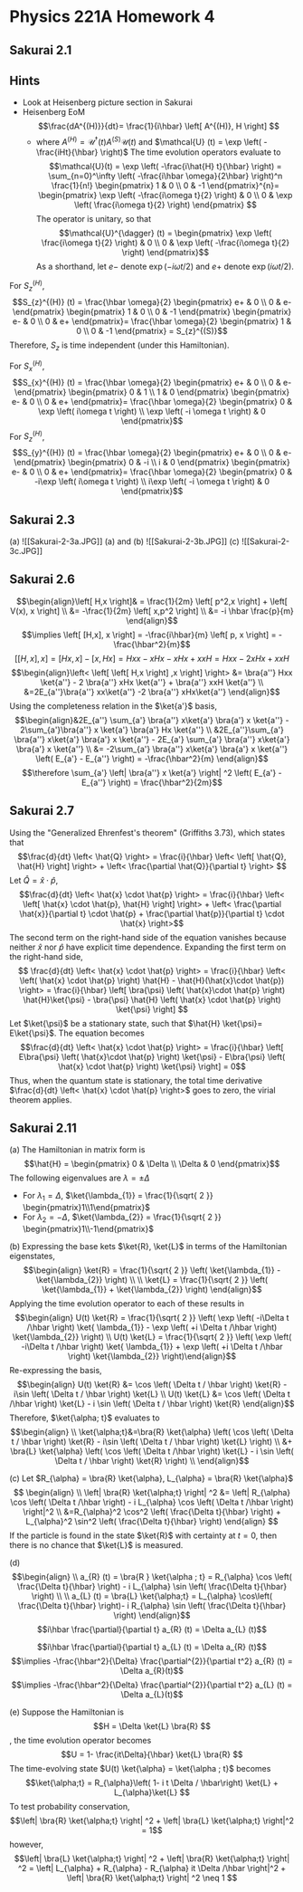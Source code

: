 # Physics 221A Homework 4
## Sakurai 2.1
## Hints
- Look at Heisenberg picture section in Sakurai
- Heisenberg EoM $$\frac{dA^{(H)}}{dt}= \frac{1}{i\hbar} \left[ A^{(H)}, H \right] $$
	- where $A^{(H)} = \mathcal{U}^{\dagger} (t) A^{(S)} \mathcal{U} (t)$ and $\mathcal{U} (t) = \exp \left( -\frac{iHt}{\hbar} \right)$
The time evolution operators evaluate to $$\mathcal{U}(t) = \exp \left( -\frac{i\hat{H} t}{\hbar} \right) = \sum_{n=0}^\infty \left( -\frac{i\hbar \omega}{2\hbar} \right)^n \frac{1}{n!} \begin{pmatrix}
1 & 0 \\
0 & -1
\end{pmatrix}^{n}= \begin{pmatrix}
\exp \left( -\frac{i\omega t}{2} \right) & 0 \\
0 & \exp \left( \frac{i\omega t}{2} \right) 
\end{pmatrix} $$
The operator is unitary, so that $$\mathcal{U}^{\dagger} (t) = \begin{pmatrix}
\exp \left( \frac{i\omega t}{2} \right)  & 0 \\
0 & \exp \left( -\frac{i\omega t}{2} \right)
\end{pmatrix}$$
As a shorthand, let $e-$ denote $\exp(-i \omega t /2)$ and $e+$ denote $\exp \left( i \omega t / 2 \right)$. 

For $S_{z}^{(H)}$, $$S_{z}^{(H)} (t) = \frac{\hbar \omega}{2} \begin{pmatrix}
e+ & 0 \\
0 & e-
\end{pmatrix} \begin{pmatrix}
1 & 0  \\
0 & -1
\end{pmatrix} \begin{pmatrix}
e- & 0 \\
0 & e+
\end{pmatrix}= \frac{\hbar \omega}{2} \begin{pmatrix}
1 & 0 \\
0 & -1
\end{pmatrix} = S_{z}^{(S)}$$
Therefore, $S_{z}$ is time independent (under this Hamiltonian).

For $S_{x}^{(H)}$, $$S_{x}^{(H)} (t) = \frac{\hbar \omega}{2} \begin{pmatrix}
e+ & 0 \\
0 & e-
\end{pmatrix} \begin{pmatrix}
0 & 1  \\
1 & 0
\end{pmatrix} \begin{pmatrix}
e- & 0 \\
0 & e+
\end{pmatrix}= \frac{\hbar \omega}{2} \begin{pmatrix}
0 & \exp \left( i\omega t \right)  \\
\exp \left( -i \omega t \right) & 0
\end{pmatrix}$$
For $S_{z}^{(H)}$, $$S_{y}^{(H)} (t) = \frac{\hbar \omega}{2} \begin{pmatrix}
e+ & 0 \\
0 & e-
\end{pmatrix} \begin{pmatrix}
0 & -i  \\
i & 0
\end{pmatrix} \begin{pmatrix}
e- & 0 \\
0 & e+
\end{pmatrix}= \frac{\hbar \omega}{2} \begin{pmatrix}
0 & -i\exp \left( i\omega t \right)  \\
i\exp \left( -i \omega t \right) & 0
\end{pmatrix}$$
## Sakurai 2.3
(a) ![[Sakurai-2-3a.JPG]]
(a) and (b) ![[Sakurai-2-3b.JPG]]
(c) ![[Sakurai-2-3c.JPG]]
## Sakurai 2.6
$$\begin{align}\left[ H,x \right]& = \frac{1}{2m} \left[ p^2,x \right] + \left[ V(x), x \right] \\
&= -\frac{1}{2m} \left[ x,p^2 \right]  \\
&= -i \hbar \frac{p}{m} \end{align}$$
$$\implies \left[ [H,x], x \right] = -\frac{i\hbar}{m} \left[ p, x \right] = -\frac{\hbar^2}{m}$$
$$\left[ \left[ H,x \right] ,x \right] = \left[ Hx, x \right] - \left[ x, Hx \right] = Hxx - xHx - xHx + xxH = Hxx -2xHx + xxH $$
$$\begin{align}\left< \left[ \left[ H,x \right] ,x \right]  \right> &= \bra{a''} Hxx \ket{a''} - 2 \bra{a''} xHx \ket{a''} + \bra{a''} xxH \ket{a''} \\
&=2E_{a''}\bra{a''} xx\ket{a''} -2 \bra{a''} xHx\ket{a''}
\end{align}$$
Using the completeness relation in the $\ket{a'}$ basis, $$\begin{align}&2E_{a''} \sum_{a'} \bra{a''} x\ket{a'} \bra{a'} x \ket{a''} - 2\sum_{a'}\bra{a''} x \ket{a'} \bra{a'} Hx \ket{a''} \\
&2E_{a''}\sum_{a'} \bra{a''} x\ket{a'} \bra{a'} x \ket{a''} - 2E_{a'} \sum_{a'} \bra{a''} x\ket{a'} \bra{a'} x \ket{a''}  \\
&= -2\sum_{a'} \bra{a''} x\ket{a'} \bra{a'} x \ket{a''} \left( E_{a'} - E_{a''} \right) = -\frac{\hbar^2}{m}  \end{align}$$
$$\therefore \sum_{a'} \left| \bra{a''} x \ket{a'}  \right| ^2 \left( E_{a'} - E_{a''} \right) = \frac{\hbar^2}{2m}$$
## Sakurai 2.7
Using the "Generalized Ehrenfest's theorem" (Griffiths 3.73), which states that $$\frac{d}{dt} \left< \hat{Q} \right> = \frac{i}{\hbar} \left< \left[ \hat{Q}, \hat{H} \right] \right> + \left< \frac{\partial \hat{Q}}{\partial t} \right> $$
Let $\hat{Q} = \hat{x} \cdot \hat{p}$, $$\frac{d}{dt} \left< \hat{x} \cdot \hat{p} \right> = \frac{i}{\hbar} \left< \left[ \hat{x} \cdot \hat{p}, \hat{H} \right] \right> + \left< \frac{\partial \hat{x}}{\partial t} \cdot \hat{p} + \frac{\partial \hat{p}}{\partial t} \cdot \hat{x} \right>$$
The second term on the right-hand side of the equation vanishes because neither $\hat{x}$ nor $\hat{p}$ have explicit time dependence. Expanding the first term on the right-hand side, $$ \frac{d}{dt} \left< \hat{x} \cdot \hat{p} \right> = \frac{i}{\hbar} \left< \left( \hat{x} \cdot \hat{p} \right) \hat{H} - \hat{H}(\hat{x}\cdot \hat{p}) \right> = \frac{i}{\hbar} \left[ \bra{\psi} \left( \hat{x}\cdot \hat{p} \right) \hat{H}\ket{\psi} - \bra{\psi} \hat{H} \left( \hat{x} \cdot \hat{p} \right) \ket{\psi} \right] $$
Let $\ket{\psi}$ be a stationary state, such that $\hat{H} \ket{\psi}= E\ket{\psi}$. The equation becomes $$\frac{d}{dt} \left< \hat{x} \cdot \hat{p} \right> = \frac{i}{\hbar} \left[ E\bra{\psi} \left( \hat{x}\cdot \hat{p} \right) \ket{\psi} - E\bra{\psi} \left( \hat{x} \cdot \hat{p} \right) \ket{\psi} \right] = 0$$
Thus, when the quantum state is stationary, the total time derivative $\frac{d}{dt} \left< \hat{x} \cdot \hat{p} \right>$ goes to zero, the virial theorem applies.
## Sakurai 2.11
(a) The Hamiltonian in matrix form is $$\hat{H} = \begin{pmatrix}
0 & \Delta \\
\Delta & 0
\end{pmatrix}$$ The following eigenvalues are $\lambda = \pm \Delta$
- For $\lambda_{1} = \Delta$, $\ket{\lambda_{1}} = \frac{1}{\sqrt{ 2 }} \begin{pmatrix}1\\1\end{pmatrix}$
- For $\lambda_{2} = -\Delta$, $\ket{\lambda_{2}} = \frac{1}{\sqrt{ 2 }} \begin{pmatrix}1\\-1\end{pmatrix}$

(b) Expressing the base kets $\ket{R}, \ket{L}$ in terms of the Hamiltonian eigenstates,
$$\begin{align}
\ket{R} = \frac{1}{\sqrt{ 2 }} \left( \ket{\lambda_{1}} -\ket{\lambda_{2}}  \right) \\ \\
\ket{L} = \frac{1}{\sqrt{ 2 }} \left( \ket{\lambda_{1}} + \ket{\lambda_{2}}  \right) 
\end{align}$$
Applying the time evolution operator to each of these results in $$\begin{align}
U(t) \ket{R} = \frac{1}{\sqrt{ 2 }} \left( \exp \left( -i\Delta t /\hbar \right) \ket{ \lambda_{1}} - \exp \left( +i \Delta t /\hbar \right) \ket{\lambda_{2}}  \right)  \\
U(t) \ket{L} = \frac{1}{\sqrt{ 2 }} \left( \exp \left( -i\Delta t /\hbar \right) \ket{ \lambda_{1}} + \exp \left( +i \Delta t /\hbar \right) \ket{\lambda_{2}}  \right)\end{align}$$
Re-expressing the basis, $$\begin{align}
U(t) \ket{R} &= \cos \left( \Delta t / \hbar \right) \ket{R} - i\sin \left( \Delta t / \hbar \right) \ket{L}  \\
U(t) \ket{L} &= \cos \left( \Delta t /\hbar \right) \ket{L}  - i \sin \left( \Delta t / \hbar \right) \ket{R}  
\end{align}$$
Therefore, $\ket{\alpha; t}$ evaluates to $$\begin{align} \\
\ket{\alpha;t}&=\bra{R} \ket{\alpha} \left( \cos \left( \Delta t / \hbar \right) \ket{R} - i\sin \left( \Delta t / \hbar \right) \ket{L} \right)  \\
&+ \bra{L} \ket{\alpha} \left( \cos \left( \Delta t /\hbar \right) \ket{L}  - i \sin \left( \Delta t / \hbar \right) \ket{R} \right) \\
\end{align}$$

(c) Let $R_{\alpha} = \bra{R} \ket{\alpha}, L_{\alpha} = \bra{R} \ket{\alpha}$$$ \begin{align} \\
\left| \bra{R} \ket{\alpha;t}   \right| ^2 &= \left| R_{\alpha} \cos \left( \Delta t /\hbar \right) - i L_{\alpha} \cos \left( \Delta t /\hbar \right) \right|^2 \\
&=R_{\alpha}^2 \cos^2 \left( \frac{\Delta t}{\hbar} \right) + L_{\alpha}^2 \sin^2 \left( \frac{\Delta t}{\hbar} \right) \end{align} $$
If the particle is found in the state $\ket{R}$ with certainty at $t=0$, then there is no chance that $\ket{L}$ is measured.

(d) $$\begin{align} \\
a_{R} (t) = \bra{R } \ket{\alpha ; t}  = R_{\alpha} \cos \left( \frac{\Delta t}{\hbar} \right)  - i L_{\alpha} \sin \left( \frac{\Delta t}{\hbar} \right) \\ \\
a_{L} (t) = \bra{L} \ket{\alpha;t} = L_{\alpha} \cos\left( \frac{\Delta t}{\hbar} \right)- i R_{\alpha} \sin \left( \frac{\Delta t}{\hbar} \right) 
\end{align}$$
$$i\hbar \frac{\partial}{\partial t} a_{R} (t) = \Delta a_{L} (t)$$

$$i\hbar \frac{\partial}{\partial t} a_{L} (t) = \Delta a_{R} (t)$$
$$\implies -\frac{\hbar^2}{\Delta} \frac{\partial^{2}}{\partial t^2} a_{R} (t) = \Delta a_{R}(t)$$
$$\implies -\frac{\hbar^2}{\Delta} \frac{\partial^{2}}{\partial t^2} a_{L} (t) = \Delta a_{L}(t)$$

(e) Suppose the Hamiltonian is $$H = \Delta \ket{L} \bra{R} $$, the time evolution operator becomes $$U = 1- \frac{it\Delta}{\hbar} \ket{L} \bra{R} $$
The time-evolving state $U(t) \ket{\alpha} = \ket{\alpha ; t}$ becomes $$\ket{\alpha;t} = R_{\alpha}\left( 1- i t \Delta /  \hbar\right) \ket{L} + L_{\alpha}\ket{L}   $$
To test probability conservation, $$\left| \bra{R} \ket{\alpha;t}  \right| ^2 + \left| \bra{L} \ket{\alpha;t}  \right|^2 = 1$$
however, $$\left| \bra{L} \ket{\alpha;t}  \right| ^2 + \left| \bra{R} \ket{\alpha;t}  \right| ^2 = \left| L_{\alpha} + R_{\alpha} - R_{\alpha} it \Delta /\hbar \right|^2 + \left| \bra{R} \ket{\alpha;t}  \right| ^2 \neq 1 $$
